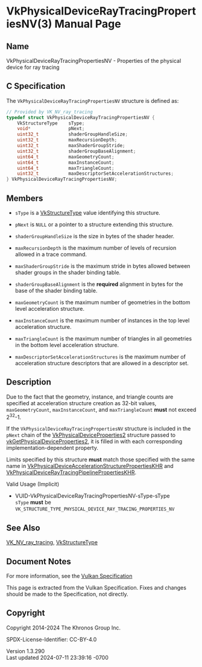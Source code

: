 # VkPhysicalDeviceRayTracingPropertiesNV(3) Manual Page

## Name

VkPhysicalDeviceRayTracingPropertiesNV - Properties of the physical
device for ray tracing



## <a href="#_c_specification" class="anchor"></a>C Specification

The `VkPhysicalDeviceRayTracingPropertiesNV` structure is defined as:

``` c
// Provided by VK_NV_ray_tracing
typedef struct VkPhysicalDeviceRayTracingPropertiesNV {
    VkStructureType    sType;
    void*              pNext;
    uint32_t           shaderGroupHandleSize;
    uint32_t           maxRecursionDepth;
    uint32_t           maxShaderGroupStride;
    uint32_t           shaderGroupBaseAlignment;
    uint64_t           maxGeometryCount;
    uint64_t           maxInstanceCount;
    uint64_t           maxTriangleCount;
    uint32_t           maxDescriptorSetAccelerationStructures;
} VkPhysicalDeviceRayTracingPropertiesNV;
```

## <a href="#_members" class="anchor"></a>Members

- `sType` is a [VkStructureType](https://registry.khronos.org/vulkan/specs/1.3-extensions/man/html/VkStructureType.html) value identifying
  this structure.

- `pNext` is `NULL` or a pointer to a structure extending this
  structure.

- `shaderGroupHandleSize` is the size in bytes of the shader header.

- <span id="limits-maxRecursionDepth"></span> `maxRecursionDepth` is the
  maximum number of levels of recursion allowed in a trace command.

- `maxShaderGroupStride` is the maximum stride in bytes allowed between
  shader groups in the shader binding table.

- `shaderGroupBaseAlignment` is the **required** alignment in bytes for
  the base of the shader binding table.

- `maxGeometryCount` is the maximum number of geometries in the bottom
  level acceleration structure.

- `maxInstanceCount` is the maximum number of instances in the top level
  acceleration structure.

- `maxTriangleCount` is the maximum number of triangles in all
  geometries in the bottom level acceleration structure.

- `maxDescriptorSetAccelerationStructures` is the maximum number of
  acceleration structure descriptors that are allowed in a descriptor
  set.

## <a href="#_description" class="anchor"></a>Description

Due to the fact that the geometry, instance, and triangle counts are
specified at acceleration structure creation as 32-bit values,
`maxGeometryCount`, `maxInstanceCount`, and `maxTriangleCount` **must**
not exceed 2<sup>32</sup>-1.

If the `VkPhysicalDeviceRayTracingPropertiesNV` structure is included in
the `pNext` chain of the
[VkPhysicalDeviceProperties2](https://registry.khronos.org/vulkan/specs/1.3-extensions/man/html/VkPhysicalDeviceProperties2.html)
structure passed to
[vkGetPhysicalDeviceProperties2](https://registry.khronos.org/vulkan/specs/1.3-extensions/man/html/vkGetPhysicalDeviceProperties2.html),
it is filled in with each corresponding implementation-dependent
property.

Limits specified by this structure **must** match those specified with
the same name in
[VkPhysicalDeviceAccelerationStructurePropertiesKHR](https://registry.khronos.org/vulkan/specs/1.3-extensions/man/html/VkPhysicalDeviceAccelerationStructurePropertiesKHR.html)
and
[VkPhysicalDeviceRayTracingPipelinePropertiesKHR](https://registry.khronos.org/vulkan/specs/1.3-extensions/man/html/VkPhysicalDeviceRayTracingPipelinePropertiesKHR.html).

Valid Usage (Implicit)

- <a href="#VUID-VkPhysicalDeviceRayTracingPropertiesNV-sType-sType"
  id="VUID-VkPhysicalDeviceRayTracingPropertiesNV-sType-sType"></a>
  VUID-VkPhysicalDeviceRayTracingPropertiesNV-sType-sType  
  `sType` **must** be
  `VK_STRUCTURE_TYPE_PHYSICAL_DEVICE_RAY_TRACING_PROPERTIES_NV`

## <a href="#_see_also" class="anchor"></a>See Also

[VK_NV_ray_tracing](https://registry.khronos.org/vulkan/specs/1.3-extensions/man/html/VK_NV_ray_tracing.html),
[VkStructureType](https://registry.khronos.org/vulkan/specs/1.3-extensions/man/html/VkStructureType.html)

## <a href="#_document_notes" class="anchor"></a>Document Notes

For more information, see the <a
href="https://registry.khronos.org/vulkan/specs/1.3-extensions/html/vkspec.html#VkPhysicalDeviceRayTracingPropertiesNV"
target="_blank" rel="noopener">Vulkan Specification</a>

This page is extracted from the Vulkan Specification. Fixes and changes
should be made to the Specification, not directly.

## <a href="#_copyright" class="anchor"></a>Copyright

Copyright 2014-2024 The Khronos Group Inc.

SPDX-License-Identifier: CC-BY-4.0

Version 1.3.290  
Last updated 2024-07-11 23:39:16 -0700
